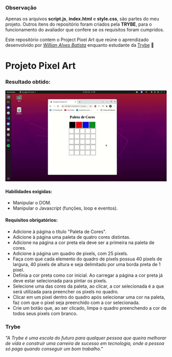 ### Observação

Apenas os arquivos **script.js**, **index.html** e **style.css**, são partes do meu projeto. Outros itens do repositório foram criados pela **TRYBE**, para o funcionamento do avaliador que confere se os requisitos foram cumpridos.

Este repositório contem o Project Pixel Art que reúne o aprendizado desenvolvido por _[Willian Alves Batista](https://www.linkedin.com/in/willian-alves-batista-60aa6a180/)_ enquanto estudante da [Trybe](https://www.betrybe.com/) :rocket:

# Projeto Pixel Art
### Resultado obtido:
![](./project-pixels-art/projeto-pixel-art.gif)

#### Habilidades exigidas:

  - Manipular o DOM.
  - Manipular o Javascript (funções, loop e eventos).

#### Requisitos obrigatórios:

  - Adicione à página o título "Paleta de Cores".
  - Adicione à página uma paleta de quatro cores distintas.
  - Adicione na página a cor preta ela deve ser a primeira na paleta de cores.
  - Adicione à página um quadro de pixels, com 25 pixels.
  - Faça com que cada elemento do quadro de pixels possua 40 pixels de largura, 40 pixels de altura e seja delimitado por uma borda preta de 1 pixel.
  - Definia a cor preta como cor inicial. Ao carregar a página a cor preta já deve estar selecionada para pintar os pixels.
  - Selecione uma das cores da paleta, ao clicar, a cor selecionada é a que será utilizada para preencher os pixels no quadro.
  - Clicar em um pixel dentro do quadro após selecionar uma cor na paleta, faz com que o pixel seja preenchido com a cor selecionada.
  - Crie um botão que, ao ser clicado, limpa o quadro preenchendo a cor de todos seus pixels com branco.

### Trybe

_"A Trybe é uma escola do futuro para qualquer pessoa que queira melhorar de vida e construir uma carreira de sucesso em tecnologia, onde a pessoa só paga quando conseguir um bom trabalho."_
